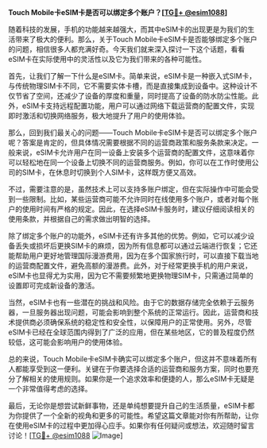 **Touch Mobile卡eSIM卡是否可以绑定多个账户？[[TG💪+ @esim1088](https://t.me/s/esim1088)]**

随着科技的发展，手机的功能越来越强大，而其中eSIM卡的出现更是为我们的生活带来了极大的便利。那么，关于Touch Mobile卡eSIM卡是否能够绑定多个账户的问题，相信很多人都充满好奇。今天我们就来深入探讨一下这个话题，看看eSIM卡在实际使用中的灵活性以及它为我们带来的各种可能性。

首先，让我们了解一下什么是eSIM卡。简单来说，eSIM卡是一种嵌入式SIM卡，与传统物理SIM卡不同，它不需要实体卡槽，而是直接集成到设备中。这种设计不仅节省了空间，还减少了设备的厚度和重量，同时提高了设备的防水防尘性能。此外，eSIM卡支持远程配置功能，用户可以通过网络下载运营商的配置文件，实现即时激活和切换网络服务，极大地提升了用户的使用体验。

那么，回到我们最关心的问题——Touch Mobile卡eSIM卡是否可以绑定多个账户呢？答案是肯定的，但具体情况需要根据不同的运营商政策和服务条款来决定。一般来说，eSIM卡允许用户在同一设备上安装多个运营商的配置文件，这意味着你可以轻松地在同一个设备上切换不同的运营商服务。例如，你可以在工作时使用公司的SIM卡，在休息时切换到个人SIM卡，这样既方便又高效。

不过，需要注意的是，虽然技术上可以支持多账户绑定，但在实际操作中可能会受到一些限制。比如，某些运营商可能不允许同时在线使用多个账户，或者对每个账户的使用时间有严格的规定。因此，在选择eSIM卡服务时，建议仔细阅读相关的使用条款，并根据自己的需求做出明智的选择。

除了绑定多个账户的功能外，eSIM卡还有许多其他的优势。例如，它可以减少设备丢失或损坏后更换SIM卡的麻烦，因为所有信息都可以通过云端进行恢复；它还能帮助用户更好地管理国际漫游费用，因为在多个国家旅行时，可以直接下载当地的运营商配置文件，避免高额的漫游费。此外，对于经常更换手机的用户来说，eSIM卡也显得尤为实用，因为它不需要频繁地更换物理SIM卡，只需通过简单的设置即可完成新设备的激活。

当然，eSIM卡也有一些潜在的挑战和风险。由于它的数据存储完全依赖于云服务器，一旦服务器出现问题，可能会影响到整个系统的正常运行。因此，运营商和技术提供商必须确保系统的稳定性和安全性，以保障用户的正常使用。另外，尽管eSIM卡已经在全球范围内得到了广泛的应用，但在某些地区，它的普及程度仍然较低，这可能会影响用户的使用体验。

总的来说，Touch Mobile卡eSIM卡确实可以绑定多个账户，但这并不意味着所有人都能享受到这一便利。关键在于你要选择合适的运营商和服务方案，同时也要充分了解相关的使用规则。如果你是一个追求效率和便捷的人，那么eSIM卡无疑是一个非常值得考虑的选择。

最后，无论你是想尝试新鲜事物，还是单纯想要提升自己的生活质量，eSIM卡都为你提供了一个全新的视角和更多的可能性。希望这篇文章能对你有所帮助，让你在使用eSIM卡的过程中更加得心应手。如果你有任何疑问或想法，欢迎随时留言讨论！[[TG💪+ @esim1088](https://t.me/s/esim1088) ![Image](https://i.postimg.cc/4NQfJmqS/Snipaste-2025-05-13-00-14-12.png)]